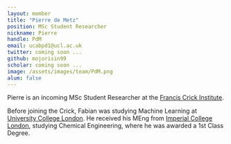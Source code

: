 ```yaml
---
layout: member
title: "Pierre de Metz"
position: MSc Student Researcher
nickname: Pierre
handle: PdM
email: ucabpd1@ucl.ac.uk
twitter: coming soon ...
github: mojorisin99
scholar: coming soon ...
image: /assets/images/team/PdM.png
alum: false
---
```

Pierre is an incoming MSc Student Researcher at the [Francis Crick Institute].

Before joining the Crick, Fabian was studying Machine Learning at [University College London]. He received his MEng from [Imperial College London], studying Chemical Engineering, where he was awarded a 1st Class Degree.

[Francis Crick Institute]: https://www.crick.ac.uk
[Human Frontier Science Program]: https://www.hfsp.org
[Laboratory of Systems Pharmacology]: https://labsyspharm.org
[Harvard Medical School]: https://hms.harvard.edu
[Technische Universität München]: https://www.tum.de
[Institute of Computational Biology]: https://www.helmholtz-munich.de/en/icb
[Helmholtz Munich]: https://www.helmholtz-munich.de/
[University College London]:https://www.ucl.ac.uk/
[Imperial College London]: https://www.imperial.ac.uk/
